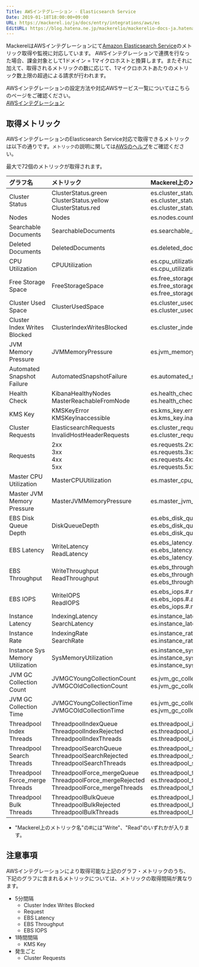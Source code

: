 ```yaml
---
Title: AWSインテグレーション - Elasticsearch Service
Date: 2019-01-18T18:00:00+09:00
URL: https://mackerel.io/ja/docs/entry/integrations/aws/es
EditURL: https://blog.hatena.ne.jp/mackerelio/mackerelio-docs-ja.hatenablog.mackerel.io/atom/entry/98012380832127355
---
```


MackerelはAWSインテグレーションにて<a href="https://aws.amazon.com/jp/elasticsearch-service/" target="_blank">Amazon Elasticsearch Service</a>のメトリック取得や監視に対応しています。
AWSインテグレーションで連携を行なった場合、課金対象として1ドメイン = 1マイクロホストと換算します。またそれに加えて、取得されるメトリックの数に応じて、1マイクロホストあたりのメトリック数上限の超過による請求が行われます。

AWSインテグレーションの設定方法や対応AWSサービス一覧についてはこちらのページをご確認ください。<br>
<a href="https://mackerel.io/ja/docs/entry/integrations/aws">AWSインテグレーション</a>

## 取得メトリック
AWSインテグレーションのElasticsearch Service対応で取得できるメトリックは以下の通りです。`メトリック`の説明に関しては<a href="https://docs.aws.amazon.com/elasticsearch-service/latest/developerguide/es-managedomains.html
" target="_blank">AWSのヘルプ</a>をご確認ください。

最大で72個のメトリックが取得されます。

|グラフ名|メトリック|Mackerel上のメトリック名|単位|Statistics|
|:--|:--|:--|:--|:--|
|Cluster Status|ClusterStatus.green<br>ClusterStatus.yellow<br>ClusterStatus.red|es.cluster_status.green<br>es.cluster_status.yellow<br>es.cluster_status.red|integer|Minimum<br>Maximum<br>Maximum|
|Nodes|Nodes|es.nodes.count|integer|Minimum|
|Searchable Documents|SearchableDocuments|es.searchable_documents.count|float|Average|
|Deleted Documents|DeletedDocuments|es.deleted_documents.count|float|Average|
|CPU Utilization|CPUUtilization|es.cpu_utilization.maximum<br>es.cpu_utilization.average|percentage|Maximum<br>Average|
|Free Storage Space|FreeStorageSpace|es.free_storage_space.maximum<br>es.free_storage_space.average<br>es.free_storage_space.minimum|bytes|Maximum<br>Average<br>Minimum|
|Cluster Used Space|ClusterUsedSpace|es.cluster_used_space.maximum<br>es.cluster_used_space.minimum|integer|Maximum<br>Minimum|
|Cluster Index Writes Blocked|ClusterIndexWritesBlocked|es.cluster_index_writes_blocked.blocked|integer|Maximum|
|JVM Memory Pressure|JVMMemoryPressure|es.jvm_memory_pressure.maximum|percentage|Maximum|
|Automated Snapshot Failure|AutomatedSnapshotFailure|es.automated_snapshot_failure.failure|integer|Maximum|
|Health Check|KibanaHealthyNodes<br>MasterReachableFromNode|es.health_check.kibana<br>es.health_check.master|integer|Minimum|
|KMS Key|KMSKeyError<br>KMSKeyInaccessible|es.kms_key.error<br>es.kms_key.inaccessible|integer|Maximum|
|Cluster Requests|ElasticsearchRequests<br>InvalidHostHeaderRequests|es.cluster_requests.count<br>es.cluster_requests.invalid_host_header|integer|Sum|
|Requests|2xx<br>3xx<br>4xx<br>5xx|es.requests.2xx<br>es.requests.3xx<br>es.requests.4xx<br>es.requests.5xx|integer|Sum|
|Master CPU Utilization|MasterCPUUtilization|es.master_cpu_utilization.master_cpu|percentage|Average|
|Master JVM Memory Pressure|MasterJVMMemoryPressure|es.master_jvm_memory_pressure.master_jvm|percentage|Maximum|
|EBS Disk Queue Depth|DiskQueueDepth|es.ebs_disk_queue_depth.minimum<br>es.ebs_disk_queue_depth.average<br>es.ebs_disk_queue_depth.maximum|float|Minimum<br>Average<br>Maximum|
|EBS Latency|WriteLatency<br>ReadLatency|es.ebs_latency.#.minimum<br>es.ebs_latency.#.average<br>es.ebs_latency.#.maximum|float|Minimum<br>Average<br>Maximum|
|EBS Throughput|WriteThroughput<br>ReadThroughput|es.ebs_throughput.#.minimum<br>es.ebs_throughput.#.average<br>es.ebs_throughput.#.maximum|bytes/sec|Minimum<br>Average<br>Maximum|
|EBS IOPS|WriteIOPS<br>ReadIOPS|es.ebs_iops.#.minimum<br>es.ebs_iops.#.average<br>es.ebs_iops.#.maximum|iops|Minimum<br>Average<br>Maximum|
|Instance Latency|IndexingLatency<br>SearchLatency|es.instance_latency.indexing<br>es.instance_latency.search|float|Average|
|Instance Rate|IndexingRate<br>SearchRate|es.instance_rate.indexing<br>es.instance_rate.search|float|Average|
|Instance Sys Memory Utilization|SysMemoryUtilization|es.instance_sys_memory_utilization.minimum<br>es.instance_sys_memory_utilization.average<br>es.instance_sys_memory_utilization.maximum|percentage|Minimum<br>Average<br>Maximum|
|JVM GC Collection Count|JVMGCYoungCollectionCount<br>JVMGCOldCollectionCount|es.jvm_gc_collection_count.young<br>es.jvm_gc_collection_count.old|integer|Maximum|
|JVM GC Collection Time|JVMGCYoungCollectionTime<br>JVMGCOldCollectionTime|es.jvm_gc_collection_time.young<br>es.jvm_gc_collection_time.old|integer|Maximum|
|Threadpool Index Threads|ThreadpoolIndexQueue<br>ThreadpoolIndexRejected<br>ThreadpoolIndexThreads|es.threadpool_index_threads.queue<br>es.threadpool_index_threads.rejected<br>es.threadpool_index_threads.threads|integer|Maximum|
|Threadpool Search Threads|ThreadpoolSearchQueue<br>ThreadpoolSearchRejected<br>ThreadpoolSearchThreads|es.threadpool_search_threads.queue<br>es.threadpool_search_threads.rejected<br>es.threadpool_search_threads.threads|integer|Maximum|
|Threadpool Force_merge Threads|ThreadpoolForce_mergeQueue<br>ThreadpoolForce_mergeRejected<br>ThreadpoolForce_mergeThreads|es.threadpool_force_merge_threads.queue<br>es.threadpool_force_merge_threads.rejected<br>es.threadpool_force_merge_threads.threads|integer|Maximum|
|Threadpool Bulk Threads|ThreadpoolBulkQueue<br>ThreadpoolBulkRejected<br>ThreadpoolBulkThreads|es.threadpool_bulk_threads.queue<br>es.threadpool_bulk_threads.rejected<br>es.threadpool_bulk_threads.threads|integer|Maximum|

- "Mackerel上のメトリック名"の#には"Write"、"Read"のいずれかが入ります。

<h2 id="notes">注意事項</h2>

AWSインテグレーションにより取得可能な上記のグラフ・メトリックのうち、下記のグラフに含まれるメトリックについては、メトリックの取得間隔が異なります。

- 5分間隔
  - Cluster Index Writes Blocked
  - Request
  - EBS Latency
  - EBS Throughput
  - EBS IOPS
- 1時間間隔
  - KMS Key
- 発生ごと
  - Cluster Requests
